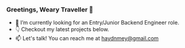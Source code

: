 ### Greetings, Weary Traveller 👋

- 🔭 I’m currently looking for an Entry/Junior Backend Engineer role.
- 👇 Checkout my latest projects below.
- 📫 Let's talk! You can reach me at haydnmey@gmail.com

